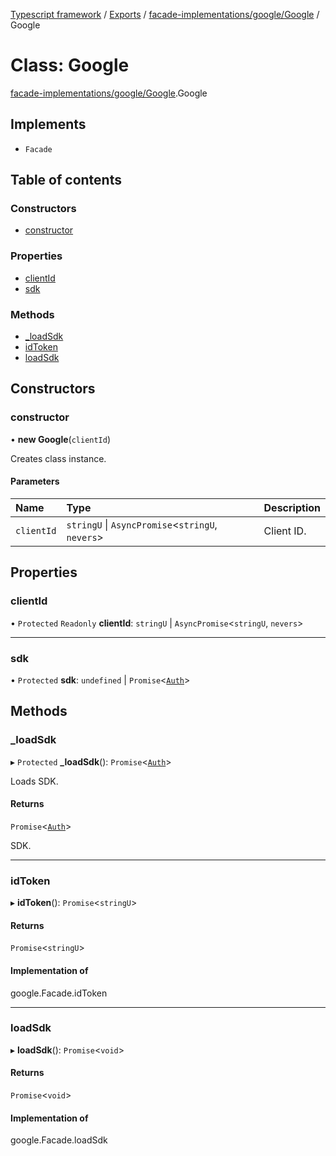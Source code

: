 [Typescript framework](../index.md) / [Exports](../modules.md) / [facade-implementations/google/Google](../modules/facade_implementations_google_Google.md) / Google

# Class: Google

[facade-implementations/google/Google](../modules/facade_implementations_google_Google.md).Google

## Implements

- `Facade`

## Table of contents

### Constructors

- [constructor](facade_implementations_google_Google.Google-1.md#constructor)

### Properties

- [clientId](facade_implementations_google_Google.Google-1.md#clientid)
- [sdk](facade_implementations_google_Google.Google-1.md#sdk)

### Methods

- [\_loadSdk](facade_implementations_google_Google.Google-1.md#_loadsdk)
- [idToken](facade_implementations_google_Google.Google-1.md#idtoken)
- [loadSdk](facade_implementations_google_Google.Google-1.md#loadsdk)

## Constructors

### constructor

• **new Google**(`clientId`)

Creates class instance.

#### Parameters

| Name | Type | Description |
| :------ | :------ | :------ |
| `clientId` | `stringU` \| `AsyncPromise`<`stringU`, `nevers`\> | Client ID. |

## Properties

### clientId

• `Protected` `Readonly` **clientId**: `stringU` \| `AsyncPromise`<`stringU`, `nevers`\>

___

### sdk

• `Protected` **sdk**: `undefined` \| `Promise`<[`Auth`](../interfaces/facade_implementations_google_Google.Google.Auth.md)\>

## Methods

### \_loadSdk

▸ `Protected` **_loadSdk**(): `Promise`<[`Auth`](../interfaces/facade_implementations_google_Google.Google.Auth.md)\>

Loads SDK.

#### Returns

`Promise`<[`Auth`](../interfaces/facade_implementations_google_Google.Google.Auth.md)\>

SDK.

___

### idToken

▸ **idToken**(): `Promise`<`stringU`\>

#### Returns

`Promise`<`stringU`\>

#### Implementation of

google.Facade.idToken

___

### loadSdk

▸ **loadSdk**(): `Promise`<`void`\>

#### Returns

`Promise`<`void`\>

#### Implementation of

google.Facade.loadSdk
